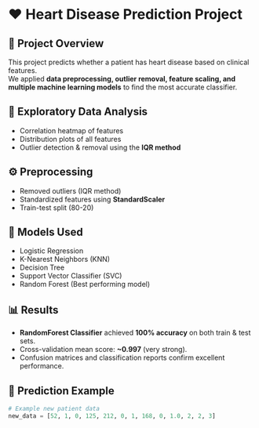 # ❤️ Heart Disease Prediction Project

## 📌 Project Overview
This project predicts whether a patient has heart disease based on clinical features.  
We applied **data preprocessing, outlier removal, feature scaling, and multiple machine learning models** to find the most accurate classifier.

## 🔎 Exploratory Data Analysis
- Correlation heatmap of features  
- Distribution plots of all features  
- Outlier detection & removal using the **IQR method**  

## ⚙️ Preprocessing
- Removed outliers (IQR method)  
- Standardized features using **StandardScaler**  
- Train-test split (80-20)  

## 🤖 Models Used
- Logistic Regression  
- K-Nearest Neighbors (KNN)  
- Decision Tree  
- Support Vector Classifier (SVC)  
- Random Forest (Best performing model)  

## 📊 Results
- **RandomForest Classifier** achieved **100% accuracy** on both train & test sets.  
- Cross-validation mean score: **~0.997** (very strong).  
- Confusion matrices and classification reports confirm excellent performance.

## 🚀 Prediction Example
```python
# Example new patient data
new_data = [52, 1, 0, 125, 212, 0, 1, 168, 0, 1.0, 2, 2, 3]
